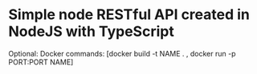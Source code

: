 # Simple node RESTful API created in NodeJS with TypeScript

Optional: Docker commands: [docker build -t NAME . , docker run -p PORT:PORT NAME]
